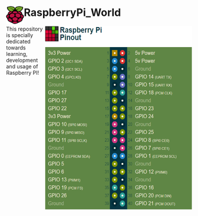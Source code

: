 # RaspberryPi_World <img src = "https://github.com/Sandeep-BlackHat/RaspberryPi_World/blob/main/src/Snips/584830fecef1014c0b5e4aa2.png" height= "48" width = "48" align = "left"/>
<p>

<img src = "https://github.com/Sandeep-BlackHat/RaspberryPi_World/blob/main/src/Snips/PI.png" height= "500" width = "400" align = "right"/>
This repository is specially dedicated towards learning, development and usage of Raspberry PI!
</p>
